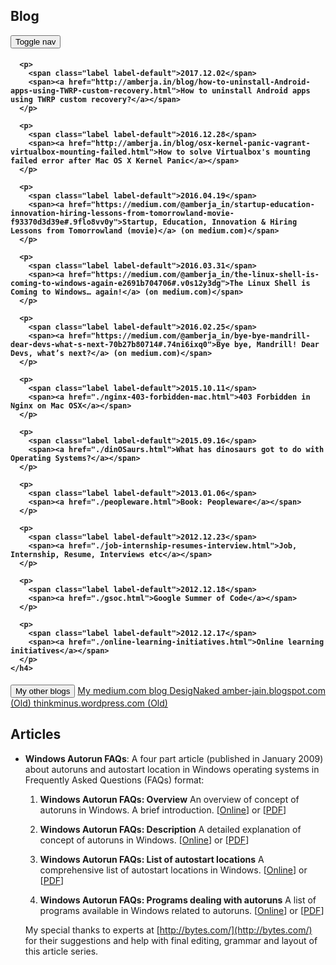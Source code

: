 ## Blog

<div class="row row-offcanvas row-offcanvas-right">
  <div class="col-xs-12 col-sm-9">
    <p class="pull-right visible-xs">
      <button type="button" class="btn btn-primary btn-xs" data-toggle="offcanvas">Toggle nav</button>
    </p>
    <h4>
      
      <p>
        <span class="label label-default">2017.12.02</span>
        <span><a href="http://amberja.in/blog/how-to-uninstall-Android-apps-using-TWRP-custom-recovery.html">How to uninstall Android apps using TWRP custom recovery?</a></span>
      </p>

      <p>
        <span class="label label-default">2016.12.28</span>
        <span><a href="http://amberja.in/blog/osx-kernel-panic-vagrant-virtualbox-mounting-failed.html">How to solve Virtualbox's mounting failed error after Mac OS X Kernel Panic</a></span>
      </p>
      
      <p>
        <span class="label label-default">2016.04.19</span>
        <span><a href="https://medium.com/@amberja_in/startup-education-innovation-hiring-lessons-from-tomorrowland-movie-f93370d3d39e#.9flo8vv0y">Startup, Education, Innovation & Hiring Lessons from Tomorrowland (movie)</a> (on medium.com)</span>
      </p>
      
      <p>
        <span class="label label-default">2016.03.31</span>
        <span><a href="https://medium.com/@amberja_in/the-linux-shell-is-coming-to-windows-again-e2691b704706#.v0s12y3dg">The Linux Shell is Coming to Windows… again!</a> (on medium.com)</span>
      </p>
      
      <p>
        <span class="label label-default">2016.02.25</span>
        <span><a href="https://medium.com/@amberja_in/bye-bye-mandrill-dear-devs-what-s-next-70b27b80714#.74ni6ixq0">Bye bye, Mandrill! Dear Devs, what’s next?</a> (on medium.com)</span>
      </p>

      <p>
        <span class="label label-default">2015.10.11</span>
        <span><a href="./nginx-403-forbidden-mac.html">403 Forbidden in Nginx on Mac OSX</a></span>
      </p>

      <p>
        <span class="label label-default">2015.09.16</span>
        <span><a href="./dinOSaurs.html">What has dinosaurs got to do with Operating Systems?</a></span>
      </p>
      
      <p>
        <span class="label label-default">2013.01.06</span>
        <span><a href="./peopleware.html">Book: Peopleware</a></span>
      </p>
      
      <p>
        <span class="label label-default">2012.12.23</span>
        <span><a href="./job-internship-resumes-interview.html">Job, Internship, Resume, Interviews etc</a></span>
      </p>
      
      <p>
        <span class="label label-default">2012.12.18</span>
        <span><a href="./gsoc.html">Google Summer of Code</a></span>
      </p>
      
      <p>
        <span class="label label-default">2012.12.17</span>
        <span><a href="./online-learning-initiatives.html">Online learning initiatives</a></span>
      </p>
    </h4>
  </div><!--/.col-xs-12.col-sm-9-->
  <div class="col-xs-6 col-sm-3 sidebar-offcanvas" id="sidebar">
    <div class="list-group">
      <button class="list-group-item disabled">My other blogs</button>
      <a href="https://medium.com/@amberja_in" class="list-group-item">My medium.com blog <span class="glyphicon glyphicon-new-window" aria-hidden="true"></span></a>
      <a href="http://designaked.tumblr.com/" class="list-group-item">DesigNaked <span class="glyphicon glyphicon-new-window" aria-hidden="true"></span></a>
      <a href="http://amber-jain.blogspot.com/" class="list-group-item">amber-jain.blogspot.com (Old) <span class="glyphicon glyphicon-new-window" aria-hidden="true"></span></a>
      <a href="http://thinkminus.wordpress.com/" class="list-group-item">thinkminus.wordpress.com (Old) <span class="glyphicon glyphicon-new-window" aria-hidden="true"></span></a>
    </div>
  </div><!-- /.sidebar-offcanvas -->
</div><!-- /row -->

## Articles

* **Windows Autorun FAQs**: A four part article (published in January 2009) about autoruns and autostart location in Windows operating systems in Frequently Asked Questions (FAQs) format:

    1. **Windows Autorun FAQs: Overview**
    An overview of concept of autoruns in Windows. A brief introduction. 
    [[Online](http://bytes.com/topic/windows/insights/860664-windows-autorun-faqs-overview)] or [[PDF](./files/articles/AutorunsOverview.pdf)]

    2. **Windows Autorun FAQs: Description**
    A detailed explanation of concept of autoruns in Windows.
    [[Online](http://bytes.com/topic/windows/insights/860665-windows-autorun-faqs-description)] or [[PDF](./files/articles/AutorunsDescription.pdf)]

    3. **Windows Autorun FAQs: List of autostart locations**
    A comprehensive list of autostart locations in Windows.
    [[Online](http://bytes.com/topic/windows/insights/860759-windows-autorun-faqs-list-autostart-locations)] or [[PDF](./files/articles/AutorunsList.pdf)]

    4. **Windows Autorun FAQs: Programs dealing with autoruns**
    A list of programs available in Windows related to autoruns.
    [[Online](http://bytes.com/topic/windows/insights/860760-windows-autorun-faqs-programs-dealing-autoruns)] or [[PDF](./files/articles/AutorunsPrograms.pdf)]

    My special thanks to experts at [http://bytes.com/](http://bytes.com/) for their suggestions and help with final editing, grammar and layout of this article series.
